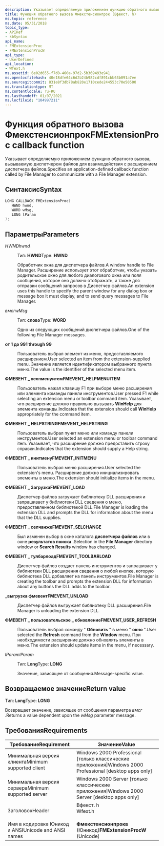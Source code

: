 ```yaml
---
description: Указывает определяемую приложением функцию обратного вызова, вызываемую диспетчером файлов для взаимодействия с расширением диспетчера файлов.
title: Функция обратного вызова Фмекстенсионпрок (Вфекст. h)
ms.topic: reference
ms.date: 05/31/2018
topic_type:
- APIRef
- kbSyntax
api_name:
- FMExtensionProc
- FMExtensionProcW
api_type:
- UserDefined
api_location:
- Wfext.h
ms.assetid: 6e02d655-f7d8-460a-97d2-5b369493e941
ms.openlocfilehash: 40e18dfe64c6d2b24b982cdf891cbb63b091a7ee
ms.sourcegitcommit: 831e8f3db78ab820e1710cede244553c70e50500
ms.translationtype: MT
ms.contentlocale: ru-RU
ms.lasthandoff: 01/07/2021
ms.locfileid: "104997211"
---
```

# <a name="fmextensionproc-callback-function"></a><span data-ttu-id="1f003-103">Функция обратного вызова Фмекстенсионпрок</span><span class="sxs-lookup"><span data-stu-id="1f003-103">FMExtensionProc callback function</span></span>

<span data-ttu-id="1f003-104">Указывает определяемую приложением функцию обратного вызова, вызываемую диспетчером файлов для взаимодействия с расширением диспетчера файлов.</span><span class="sxs-lookup"><span data-stu-id="1f003-104">Specifies an application-defined callback function called by File Manager to communicate with a File Manager extension.</span></span>

## <a name="syntax"></a><span data-ttu-id="1f003-105">Синтаксис</span><span class="sxs-lookup"><span data-stu-id="1f003-105">Syntax</span></span>


```C++
LONG CALLBACK FMExtensionProc(
   HWND hwnd,
   WORD wMsg,
   LONG lParam
);
```



## <a name="parameters"></a><span data-ttu-id="1f003-106">Параметры</span><span class="sxs-lookup"><span data-stu-id="1f003-106">Parameters</span></span>

<dl> <dt>

<span data-ttu-id="1f003-107">*HWND*</span><span class="sxs-lookup"><span data-stu-id="1f003-107">*hwnd*</span></span> 
</dt> <dd>

<span data-ttu-id="1f003-108">Тип: **HWND**</span><span class="sxs-lookup"><span data-stu-id="1f003-108">Type: **HWND**</span></span>

<span data-ttu-id="1f003-109">Обработчик окна для диспетчера файлов.</span><span class="sxs-lookup"><span data-stu-id="1f003-109">A window handle to File Manager.</span></span> <span data-ttu-id="1f003-110">Расширение использует этот обработчик, чтобы указать родительское окно для любого диалогового окна или поля сообщения, которое оно должно отображать, а также для отправки сообщений запросов в Диспетчер файлов.</span><span class="sxs-lookup"><span data-stu-id="1f003-110">An extension uses this handle to specify the parent window for any dialog box or message box it must display, and to send query messages to File Manager.</span></span>

</dd> <dt>

<span data-ttu-id="1f003-111">*вмсг*</span><span class="sxs-lookup"><span data-stu-id="1f003-111">*wMsg*</span></span> 
</dt> <dd>

<span data-ttu-id="1f003-112">Тип: **слово**</span><span class="sxs-lookup"><span data-stu-id="1f003-112">Type: **WORD**</span></span>

<span data-ttu-id="1f003-113">Одно из следующих сообщений диспетчера файлов.</span><span class="sxs-lookup"><span data-stu-id="1f003-113">One of the following File Manager messages.</span></span>

<dt>

<span id="1_through_99"></span><span id="1_THROUGH_99"></span>

<span data-ttu-id="1f003-114"><span id="1_through_99"></span><span id="1_THROUGH_99"></span>**от 1 до 99**</span><span class="sxs-lookup"><span data-stu-id="1f003-114"><span id="1_through_99"></span><span id="1_THROUGH_99"></span>**1 through 99**</span></span>


</dt> <dd>

<span data-ttu-id="1f003-115">Пользователь выбрал элемент из меню, предоставляемого расширением.</span><span class="sxs-lookup"><span data-stu-id="1f003-115">User selected an item from the extension-supplied menu.</span></span> <span data-ttu-id="1f003-116">Значение является идентификатором выбранного пункта меню.</span><span class="sxs-lookup"><span data-stu-id="1f003-116">The value is the identifier of the selected menu item.</span></span>

</dd> <dt>

<span id="FMEVENT_HELPMENUITEM"></span><span id="fmevent_helpmenuitem"></span>

<span data-ttu-id="1f003-117"><span id="FMEVENT_HELPMENUITEM"></span><span id="fmevent_helpmenuitem"></span>**ФМЕВЕНТ \_ хелпменуитем**</span><span class="sxs-lookup"><span data-stu-id="1f003-117"><span id="FMEVENT_HELPMENUITEM"></span><span id="fmevent_helpmenuitem"></span>**FMEVENT\_HELPMENUITEM**</span></span>


</dt> <dd>

<span data-ttu-id="1f003-118">Пользователь нажал клавишу F1 при выборе меню расширения или элемента команды панели инструментов.</span><span class="sxs-lookup"><span data-stu-id="1f003-118">User pressed F1 while selecting an extension menu or toolbar command item.</span></span> <span data-ttu-id="1f003-119">Указывает, что расширение должно правильно вызывать **WinHelp** для элемента команды.</span><span class="sxs-lookup"><span data-stu-id="1f003-119">Indicates that the extension should call **WinHelp** appropriately for the command item.</span></span>

</dd> <dt>

<span id="FMEVENT_HELPSTRING"></span><span id="fmevent_helpstring"></span>

<span data-ttu-id="1f003-120"><span id="FMEVENT_HELPSTRING"></span><span id="fmevent_helpstring"></span>**ФМЕВЕНТ \_ HELPSTRING**</span><span class="sxs-lookup"><span data-stu-id="1f003-120"><span id="FMEVENT_HELPSTRING"></span><span id="fmevent_helpstring"></span>**FMEVENT\_HELPSTRING**</span></span>


</dt> <dd>

<span data-ttu-id="1f003-121">Пользователь выбрал пункт меню или команду панели инструментов.</span><span class="sxs-lookup"><span data-stu-id="1f003-121">User selected an extension menu or toolbar command item.</span></span> <span data-ttu-id="1f003-122">Указывает, что расширение должно предоставить строку справки.</span><span class="sxs-lookup"><span data-stu-id="1f003-122">Indicates that the extension should supply a Help string.</span></span>

</dd> <dt>

<span id="FMEVENT_INITMENU"></span><span id="fmevent_initmenu"></span>

<span data-ttu-id="1f003-123"><span id="FMEVENT_INITMENU"></span><span id="fmevent_initmenu"></span>**ФМЕВЕНТ \_ инитмену**</span><span class="sxs-lookup"><span data-stu-id="1f003-123"><span id="FMEVENT_INITMENU"></span><span id="fmevent_initmenu"></span>**FMEVENT\_INITMENU**</span></span>


</dt> <dd>

<span data-ttu-id="1f003-124">Пользователь выбрал меню расширения.</span><span class="sxs-lookup"><span data-stu-id="1f003-124">User selected the extension's menu.</span></span> <span data-ttu-id="1f003-125">Расширение должно инициализировать элементы в меню.</span><span class="sxs-lookup"><span data-stu-id="1f003-125">The extension should initialize items in the menu.</span></span>

</dd> <dt>

<span id="FMEVENT_LOAD"></span><span id="fmevent_load"></span>

<span data-ttu-id="1f003-126"><span id="FMEVENT_LOAD"></span><span id="fmevent_load"></span>**ФМЕВЕНТ \_ Загрузка**</span><span class="sxs-lookup"><span data-stu-id="1f003-126"><span id="FMEVENT_LOAD"></span><span id="fmevent_load"></span>**FMEVENT\_LOAD**</span></span>


</dt> <dd>

<span data-ttu-id="1f003-127">Диспетчер файлов загружает библиотеку DLL расширения и запрашивает у библиотеки DLL сведения о меню, предоставленном библиотекой DLL.</span><span class="sxs-lookup"><span data-stu-id="1f003-127">File Manager is loading the extension DLL and prompts the DLL for information about the menu that the DLL supplies.</span></span>

</dd> <dt>

<span id="FMEVENT_SELCHANGE"></span><span id="fmevent_selchange"></span>

<span data-ttu-id="1f003-128"><span id="FMEVENT_SELCHANGE"></span><span id="fmevent_selchange"></span>**ФМЕВЕНТ \_ селчанже**</span><span class="sxs-lookup"><span data-stu-id="1f003-128"><span id="FMEVENT_SELCHANGE"></span><span id="fmevent_selchange"></span>**FMEVENT\_SELCHANGE**</span></span>


</dt> <dd>

<span data-ttu-id="1f003-129">Был изменен выбор в окне каталога **диспетчера файлов** или в окне **результатов поиска** .</span><span class="sxs-lookup"><span data-stu-id="1f003-129">Selection in the **File Manager** directory window or **Search Results** window has changed.</span></span>

</dd> <dt>

<span id="FMEVENT_TOOLBARLOAD"></span><span id="fmevent_toolbarload"></span>

<span data-ttu-id="1f003-130"><span id="FMEVENT_TOOLBARLOAD"></span><span id="fmevent_toolbarload"></span>**ФМЕВЕНТ \_ тулбарлоад**</span><span class="sxs-lookup"><span data-stu-id="1f003-130"><span id="FMEVENT_TOOLBARLOAD"></span><span id="fmevent_toolbarload"></span>**FMEVENT\_TOOLBARLOAD**</span></span>


</dt> <dd>

<span data-ttu-id="1f003-131">Диспетчер файлов создает панель инструментов и запрашивает у библиотеки DLL расширения сведения о любой кнопке, которую библиотека DLL добавляет на панель инструментов.</span><span class="sxs-lookup"><span data-stu-id="1f003-131">File Manager is creating the toolbar and prompts the extension DLL for information about any buttons the DLL adds to the toolbar.</span></span>

</dd> <dt>

<span id="FMEVENT_UNLOAD"></span><span id="fmevent_unload"></span>

<span data-ttu-id="1f003-132"><span id="FMEVENT_UNLOAD"></span><span id="fmevent_unload"></span>**\_выгрузка фмевент**</span><span class="sxs-lookup"><span data-stu-id="1f003-132"><span id="FMEVENT_UNLOAD"></span><span id="fmevent_unload"></span>**FMEVENT\_UNLOAD**</span></span>


</dt> <dd>

<span data-ttu-id="1f003-133">Диспетчер файлов выгружает библиотеку DLL расширения.</span><span class="sxs-lookup"><span data-stu-id="1f003-133">File Manager is unloading the extension DLL.</span></span>

</dd> <dt>

<span id="FMEVENT_USER_REFRESH"></span><span id="fmevent_user_refresh"></span>

<span data-ttu-id="1f003-134"><span id="FMEVENT_USER_REFRESH"></span><span id="fmevent_user_refresh"></span>**ФМЕВЕНТ \_ пользовательское \_ обновление**</span><span class="sxs-lookup"><span data-stu-id="1f003-134"><span id="FMEVENT_USER_REFRESH"></span><span id="fmevent_user_refresh"></span>**FMEVENT\_USER\_REFRESH**</span></span>


</dt> <dd>

<span data-ttu-id="1f003-135">Пользователь выбрал команду " **Обновить** " в меню " **окно** ".</span><span class="sxs-lookup"><span data-stu-id="1f003-135">User selected the **Refresh** command from the **Window** menu.</span></span> <span data-ttu-id="1f003-136">При необходимости расширение должно обновлять элементы в меню.</span><span class="sxs-lookup"><span data-stu-id="1f003-136">The extension should update items in the menu, if necessary.</span></span>

</dd> </dl> </dd> <dt>

<span data-ttu-id="1f003-137">*lParam*</span><span class="sxs-lookup"><span data-stu-id="1f003-137">*lParam*</span></span> 
</dt> <dd>

<span data-ttu-id="1f003-138">Тип: **Long**</span><span class="sxs-lookup"><span data-stu-id="1f003-138">Type: **LONG**</span></span>

<span data-ttu-id="1f003-139">Значение, зависящее от сообщения.</span><span class="sxs-lookup"><span data-stu-id="1f003-139">Message-specific value.</span></span>

</dd> </dl>

## <a name="return-value"></a><span data-ttu-id="1f003-140">Возвращаемое значение</span><span class="sxs-lookup"><span data-stu-id="1f003-140">Return value</span></span>

<span data-ttu-id="1f003-141">Тип: **Long**</span><span class="sxs-lookup"><span data-stu-id="1f003-141">Type: **LONG**</span></span>

<span data-ttu-id="1f003-142">Возвращает значение, зависящее от сообщения параметра *вмсг* .</span><span class="sxs-lookup"><span data-stu-id="1f003-142">Returns a value dependent upon the *wMsg* parameter message.</span></span>

## <a name="requirements"></a><span data-ttu-id="1f003-143">Требования</span><span class="sxs-lookup"><span data-stu-id="1f003-143">Requirements</span></span>



| <span data-ttu-id="1f003-144">Требование</span><span class="sxs-lookup"><span data-stu-id="1f003-144">Requirement</span></span> | <span data-ttu-id="1f003-145">Значение</span><span class="sxs-lookup"><span data-stu-id="1f003-145">Value</span></span> |
|-------------------------------------|------------------------------------------------------------------------------------|
| <span data-ttu-id="1f003-146">Минимальная версия клиента</span><span class="sxs-lookup"><span data-stu-id="1f003-146">Minimum supported client</span></span><br/> | <span data-ttu-id="1f003-147">Windows 2000 Professional \[только классические приложения\]</span><span class="sxs-lookup"><span data-stu-id="1f003-147">Windows 2000 Professional \[desktop apps only\]</span></span><br/>                         |
| <span data-ttu-id="1f003-148">Минимальная версия сервера</span><span class="sxs-lookup"><span data-stu-id="1f003-148">Minimum supported server</span></span><br/> | <span data-ttu-id="1f003-149">Windows 2000 Server \[только классические приложения\]</span><span class="sxs-lookup"><span data-stu-id="1f003-149">Windows 2000 Server \[desktop apps only\]</span></span><br/>                               |
| <span data-ttu-id="1f003-150">Заголовок</span><span class="sxs-lookup"><span data-stu-id="1f003-150">Header</span></span><br/>                   | <dl> <span data-ttu-id="1f003-151"><dt>Вфекст. h</dt></span><span class="sxs-lookup"><span data-stu-id="1f003-151"><dt>Wfext.h</dt></span></span> </dl> |
| <span data-ttu-id="1f003-152">Имя в кодировке Юникод и ANSI</span><span class="sxs-lookup"><span data-stu-id="1f003-152">Unicode and ANSI names</span></span><br/>   | <span data-ttu-id="1f003-153">**Фмекстенсионпрокв** (Юникод)</span><span class="sxs-lookup"><span data-stu-id="1f003-153">**FMExtensionProcW** (Unicode)</span></span><br/>                                          |



 

 




